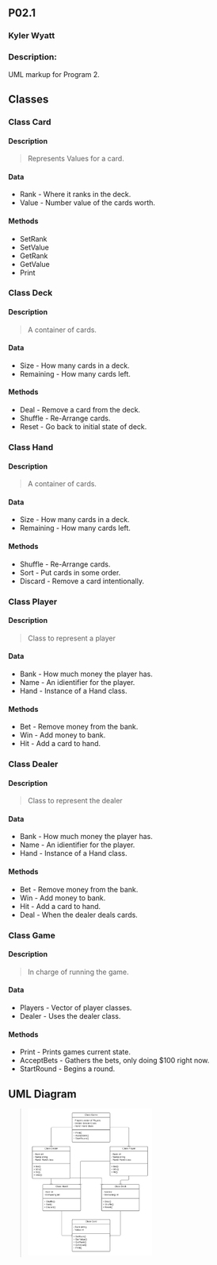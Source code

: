 ## P02.1
### Kyler Wyatt
### Description:

UML markup for Program 2.

## Classes

### Class Card

#### Description
> Represents Values for a card.

#### Data
- Rank - Where it ranks in the deck.
- Value - Number value of the cards worth.

#### Methods
- SetRank
- SetValue
- GetRank
- GetValue
- Print

### Class Deck

#### Description
> A container of cards.

#### Data
- Size - How many cards in a deck.
- Remaining - How many cards left.

#### Methods
- Deal - Remove a card from the deck.
- Shuffle - Re-Arrange cards.
- Reset - Go back to initial state of deck.

### Class Hand

#### Description
> A container of cards.

#### Data
- Size - How many cards in a deck.
- Remaining - How many cards left.

#### Methods
- Shuffle - Re-Arrange cards.
- Sort - Put cards in some order.
- Discard - Remove a card intentionally.

### Class Player

#### Description
> Class to represent a player

#### Data
- Bank - How much money the player has.
- Name - An idientifier for the player.
- Hand - Instance of a Hand class.

#### Methods
- Bet - Remove money from the bank.
- Win - Add money to bank.
- Hit - Add a card to hand.

### Class Dealer

#### Description
> Class to represent the dealer

#### Data
- Bank - How much money the player has.
- Name - An idientifier for the player.
- Hand - Instance of a Hand class.

#### Methods
- Bet - Remove money from the bank.
- Win - Add money to bank.
- Hit - Add a card to hand.
- Deal - When the dealer deals cards.

### Class Game

#### Description
> In charge of running the game.

#### Data
- Players - Vector of player classes.
- Dealer - Uses the dealer class.

#### Methods
- Print - Prints games current state.
- AcceptBets - Gathers the bets, only doing $100 right now.
- StartRound - Begins a round.

## UML Diagram
><img src="https://github.com/kwyatt13/2143-OOP-Wyatt/blob/master/Images/P02%20UML%20Chart.png" width=250>
